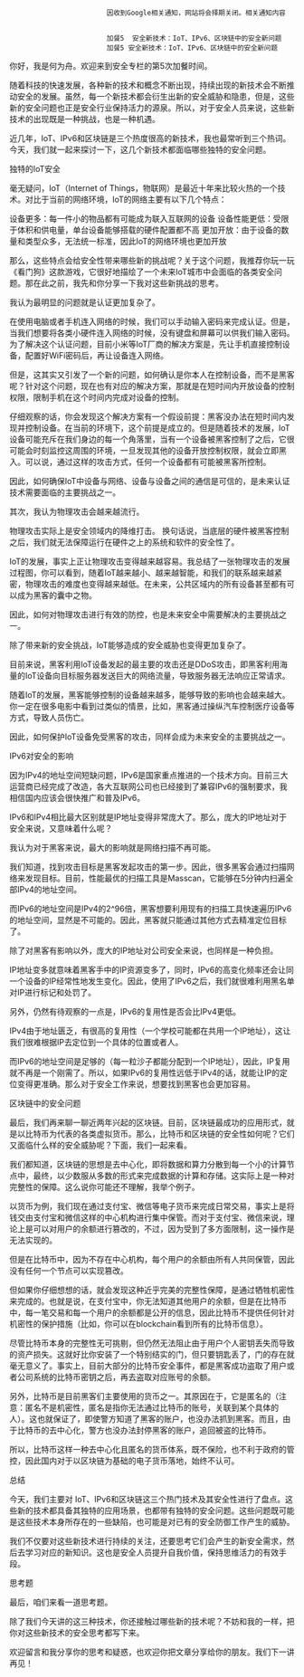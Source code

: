 
                            
                            因收到Google相关通知，网站将会择期关闭。相关通知内容
                            
                            
                            加餐5  安全新技术：IoT、IPv6、区块链中的安全新问题
                            加餐5 安全新技术：IoT、IPv6、区块链中的安全新问题

你好，我是何为舟。欢迎来到安全专栏的第5次加餐时间。

随着科技的快速发展，各种新的技术和概念不断出现，持续出现的新技术会不断推动安全的发展。虽然，每一个新技术都会衍生出新的安全威胁和隐患，但是，这些新的安全问题也正是安全行业保持活力的源泉。所以，对于安全人员来说，这些新技术的出现既是一种挑战，也是一种机遇。

近几年，IoT、IPv6和区块链是三个热度很高的新技术，我也最常听到三个热词。今天，我们就一起来探讨一下，这几个新技术都面临哪些独特的安全问题。

独特的IoT安全

毫无疑问，IoT（Internet of Things，物联网）是最近十年来比较火热的一个技术。对比于当前的网络环境，IoT的网络主要有以下几个特点：


设备更多：每一件小的物品都有可能成为联入互联网的设备
设备性能更低：受限于体积和供电量，单台设备能够搭载的硬件配置都不高
更加开放：由于设备的数量和类型众多，无法统一标准，因此IoT的网络环境也更加开放


那么，这些特点会给安全性带来哪些新的挑战呢？关于这个问题，我推荐你玩一玩《看门狗》这款游戏，它很好地描绘了一个未来IoT城市中会面临的各类安全问题。那在此之前，我先和你分享一下我对这些新挑战的思考。

我认为最明显的问题就是认证更加复杂了。

在使用电脑或者手机连入网络的时候，我们可以手动输入密码来完成认证。但是，当我们想要将各类小硬件连入网络的时候，没有键盘和屏幕可以供我们输入密码。为了解决这个认证问题，目前小米等IoT厂商的解决方案是，先让手机直接控制设备，配置好WiFi密码后，再让设备连入网络。

但是，这其实又引发了一个新的问题，如何确认是你本人在控制设备，而不是黑客呢？针对这个问题，现在也有对应的解决方案，那就是在短时间内开放设备的控制权限，限制手机在这个时间内完成对设备的控制。

仔细观察的话，你会发现这个解决方案有一个假设前提：黑客没办法在短时间内发现并控制设备。在当前的环境下，这个前提是成立的。但是随着技术的发展，IoT设备可能充斥在我们身边的每一个角落里，当有一个设备被黑客控制了之后，它很可能会时刻监控这周围的环境，一旦发现其他的设备开放控制权限，就会立即黑入。可以说，通过这样的攻击方式，任何一个设备都有可能被黑客所控制。

因此，如何确保IoT中设备与网络、设备与设备之间的通信是可信的，是未来认证技术需要面临的主要挑战之一。

其次，我认为物理攻击会越来越流行。

物理攻击实际上是安全领域内的降维打击。 换句话说，当底层的硬件被黑客控制之后，我们就无法保障运行在硬件之上的系统和软件的安全性了。

IoT的发展，事实上正让物理攻击变得越来越容易。我总结了一张物理攻击的发展过程图，你可以看到，随着IoT越来越小、越来越智能，和我们的联系越来越紧密，物理攻击的难度也变得越来越低。在未来，公共区域内的所有设备甚至都有可以成为黑客的囊中之物。



因此，如何对物理攻击进行有效的防控，也是未来安全中需要解决的主要挑战之一。

除了带来新的安全挑战，IoT能够造成的安全威胁也变得更加复杂了。

目前来说，黑客利用IoT设备发起的最主要的攻击还是DDoS攻击，即黑客利用海量的IoT设备向目标服务器发送巨大的网络流量，导致服务器无法响应正常请求。

随着IoT的发展，黑客能够控制的设备越来越多，能够导致的影响也会越来越大。你一定在很多电影中看到过类似的情景，比如，黑客通过操纵汽车控制医疗设备等方式，导致人员伤亡。

因此，如何保护IoT设备免受黑客的攻击，同样会成为未来安全的主要挑战之一。

IPv6对安全的影响

因为IPv4的地址空间短缺问题，IPv6是国家重点推进的一个技术方向。目前三大运营商已经完成了改造，各大互联网公司也已经接到了兼容IPv6的强制要求，我相信国内应该会很快推广和普及IPv6。

IPv6和IPv4相比最大区别就是IP地址变得非常庞大了。那么，庞大的IP地址对于安全来说，又意味着什么呢？

我认为对于黑客来说，最大的影响就是网络扫描不再可能。

我们知道，找到攻击目标是黑客发起攻击的第一步。因此，很多黑客会通过扫描网络来发现目标。目前，性能最优的扫描工具是Masscan，它能够在5分钟内扫遍全部IPv4的地址空间。

而IPv6的地址空间是IPv4的2^96倍，黑客想要利用现有的扫描工具快速遍历IPv6的地址空间，显然是不可能的。因此，黑客就只能通过其他方式去精准定位目标了。

除了对黑客有影响以外，庞大的IP地址对公司安全来说，也同样是一种负担。

IP地址变多就意味着黑客手中的IP资源变多了，同时，IPv6的高变化频率还会让同一个设备的IP经常性地发生变化。因此，使用了IPv6之后，我们就很难利用黑名单对IP进行标记和处罚了。

另外，仍然有待观察的一点是，IPv6的复用性是否会比IPv4更低。

IPv4由于地址匮乏，有很高的复用性（一个学校可能都在共用一个IP地址），这让我们很难根据IP去定位到一个具体的位置或者人。

而IPv6的地址空间是足够的（每一粒沙子都能分配到一个IP地址），因此，IP复用就不再是一个刚需了。所以，如果IPv6的复用性远低于IPv4的话，就能让IP的定位变得更准确。那么对于安全工作来说，想要找到黑客也会更加容易。

区块链中的安全问题

最后，我们再来聊一聊近两年兴起的区块链。目前，区块链最成功的应用形式，就是以比特币为代表的各类虚拟货币。那么，比特币和区块链的安全性如何呢？它们又面临什么样的安全威胁呢？下面，我们一起来看。

我们都知道，区块链的思想是去中心化，即将数据和算力分散到每一个小的计算节点中，最终，以少数服从多数的形式来完成数据的计算和存储。这实际上是一种对完整性的保障。这么说你可能还不理解，我举个例子。

以货币为例，我们现在通过支付宝、微信等电子货币来完成日常交易，事实上是将钱交由支付宝和微信这样的中心机构进行集中保管。而对于支付宝、微信来说，理论上是可以对用户的余额进行篡改的，不过，因为受到了多方面限制，这一操作是无法实现的。

但是在比特币中，因为不存在中心机构，每个用户的余额由所有人共同保管，因此没有任何一个节点可以实现篡改。

但如果你仔细想想的话，就会发现这种近乎完美的完整性保障，是通过牺牲机密性来完成的。也就是说，在支付宝中，你无法知道其他用户的余额，但是在比特币中，每一笔交易和每一个用户的余额都是公开的信息，因此比特币不提供任何针对机密性的保护措施（比如，你可以在blockchain看到所有的比特币信息）。

尽管比特币本身的完整性无可挑剔，但仍然无法阻止由于用户个人密钥丢失而导致的资产损失。这就好比你安装了一个特别结实的门，但只要钥匙丢了，门的存在就毫无意义了。事实上，目前大部分的比特币安全事件，都是黑客成功盗取了用户或者公司系统的比特币密钥之后，再去盗取对应账号的余额。

另外，比特币是目前黑客们主要使用的货币之一。其原因在于，它是匿名的（注意：匿名不是机密性，匿名是指你无法通过比特币的账号，关联到某个具体的人）。这也就保证了，即使警方知道了黑客的账户，也没办法抓到黑客。而且，由于比特币的去中心化，警方也没办法封停黑客的账户，追回被盗的比特币。

所以，比特币这样一种去中心化且匿名的货币体系，既不保险，也不利于政府的管控，因此国内对于以区块链为基础的电子货币落地，始终不认可。

总结

今天，我们主要对 IoT、IPv6和区块链这三个热门技术及其安全性进行了盘点。这些新的技术都具备其独特的应用场景，也都带有独特的安全问题。这些问题既可能是这些技术本身所存在的一些缺陷，也可能是对已有的安全防御工作产生的威胁。

我们不仅要对这些新技术进行持续的关注，还要思考它们会产生的新安全需求，然后去学习对应的新知识。这也是安全人员提升自我价值，保持思维活力的有效手段。

思考题

最后，咱们来看一道思考题。

除了我们今天讲的这三种技术，你还接触过哪些新的技术呢？不妨和我的一样，把你对这些新技术的安全思考都写下来。

欢迎留言和我分享你的思考和疑惑，也欢迎你把文章分享给你的朋友。我们下一讲再见！

                        
                        
                            